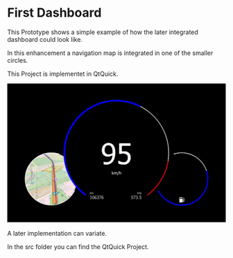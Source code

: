 # First Dashboard 

This Prototype shows a simple example of how the later integrated dashboard could look like.

In this enhancement a navigation map is integrated in one of the smaller circles.
 
This Project is implementet in QtQuick. 

![](protoScreenshot.jpg?raw=true)

A later implementation can variate.

In the src folder you can find the QtQuick Project.